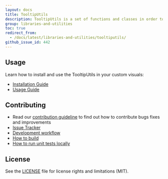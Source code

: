 ```yaml
---
layout: docs
title: TooltipUtils
description: TooltipUtils is a set of functions and classes in order to simplify usage of the Tooltip API for Power BI custom visualss
group: libraries-and-utilities
toc: true
redirect_from:
  - /docs/latest/libraries-and-utilities/tooltiputils/
github_issue_id: 442
---
```


## Usage
Learn how to install and use the TooltipUtils in your custom visuals:
* [Installation Guide](https://github.com/Microsoft/powerbi-visuals-utils-tooltiputils/blob/master/docs/usage/installation-guide.md)
* [Usage Guide](https://github.com/Microsoft/powerbi-visuals-utils-tooltiputils/blob/master/docs/usage/usage-guide.md)

## Contributing
* Read our [contribution guideline](https://github.com/Microsoft/powerbi-visuals-utils-tooltiputils/blob/master/CONTRIBUTING.md) to find out how to contribute bugs fixes and improvements
* [Issue Tracker](https://github.com/Microsoft/powerbi-visuals-utils-tooltiputils/issues)
* [Development workflow](https://github.com/Microsoft/powerbi-visuals-utils-tooltiputils/blob/master/docs/dev/development-workflow.md)
* [How to build](https://github.com/Microsoft/powerbi-visuals-utils-tooltiputils/blob/master/docs/dev/development-workflow.md#how-to-build)
* [How to run unit tests locally](https://github.com/Microsoft/powerbi-visuals-utils-tooltiputils/blob/master/docs/dev/development-workflow.md#how-to-run-unit-tests-locally)

## License
See the [LICENSE](https://github.com/Microsoft/powerbi-visuals-utils-tooltiputils/blob/master/LICENSE) file for license rights and limitations (MIT).